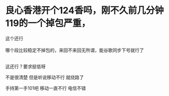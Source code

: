 # 良心香港开个124香吗，刚不久前几分钟119的一个掉包严重，


这个还行<br />
<br />
哪个段比较稳定不掉包的，来回不来回无所谓，能谷歌同步下号就行了<br />
<br />
<img id="aimg_VJ48p" onclick="zoom(this, this.src, 0, 0, 0)" class="zoom" src="https://i.loli.net/2020/10/24/ACwVb4iE8RWmx1K.png" onmouseover="img_onmouseoverfunc(this)" onload="thumbImg(this)" border="0" alt="" /><br />
<img id="aimg_g8LXI" onclick="zoom(this, this.src, 0, 0, 0)" class="zoom" src="https://i.loli.net/2020/10/24/6Jv9UBRo1AG3siz.png" onmouseover="img_onmouseoverfunc(this)" onload="thumbImg(this)" border="0" alt="" />

这还行？要求挺低呀<img id="aimg_Sg747" onclick="zoom(this, this.src, 0, 0, 0)" class="zoom" src="https://cdn.jsdelivr.net/gh/hishis/forum-master/public/images/patch.gif" onmouseover="img_onmouseoverfunc(this)" onload="thumbImg(this)" border="0" alt="" />

不是很清楚 但是听说移动不行 就绕路了<img src="static/image/smiley/default/cry.gif" smilieid="4" border="0" alt="" /><img id="aimg_k7lzv" onclick="zoom(this, this.src, 0, 0, 0)" class="zoom" src="https://cdn.jsdelivr.net/gh/hishis/forum-master/public/images/patch.gif" onmouseover="img_onmouseoverfunc(this)" onload="thumbImg(this)" border="0" alt="" />

手持第一手101吧 移动一直不行 电信不错
